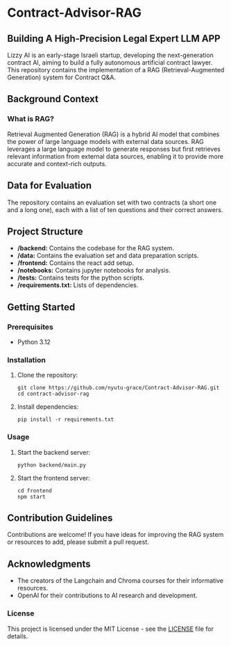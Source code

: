 # Contract-Advisor-RAG
## Building A High-Precision Legal Expert LLM APP

Lizzy AI is an early-stage Israeli startup, developing the next-generation contract AI, aiming to build a fully autonomous artificial contract lawyer. This repository contains the implementation of a RAG (Retrieval-Augmented Generation) system for Contract Q&A.

## Background Context

### What is RAG?

Retrieval Augmented Generation (RAG) is a hybrid AI model that combines the power of large language models with external data sources. RAG leverages a large language model to generate responses but first retrieves relevant information from external data sources, enabling it to provide more accurate and context-rich outputs.

## Data for Evaluation

The repository contains an evaluation set with two contracts (a short one and a long one), each with a list of ten questions and their correct answers.


## Project Structure
-   **/backend:** Contains the codebase for the RAG system.
-   **/data:** Contains the evaluation set and data preparation scripts.
-   **/frontend:** Contains the react add setup.
-   **/notebooks:** Contains jupyter notebooks for analysis.
-   **/tests:** Contains tests for the python scripts.
-   **/requirements.txt:** Lists of dependencies.

## Getting Started

### Prerequisites

- Python 3.12


### Installation

1. Clone the repository:
    ```
    git clone https://github.com/nyutu-grace/Contract-Advisor-RAG.git
    cd contract-advisor-rag
    ```

2. Install dependencies:
    ```
    pip install -r requirements.txt
    ```

### Usage

1. Start the backend server:
    ```
    python backend/main.py
    ```

2. Start the frontend server:
    ```
    cd frontend
    npm start
    ```

## Contribution Guidelines

Contributions are welcome! If you have ideas for improving the RAG system or resources to add, please submit a pull request.

## Acknowledgments

-   The creators of the Langchain and Chroma courses for their informative resources.
-   OpenAI for their contributions to AI research and development.

### License

This project is licensed under the MIT License - see the [LICENSE](LICENSE) file for details.

